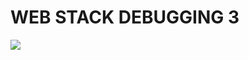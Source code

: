 # WEB STACK DEBUGGING 3
![](https://s3.amazonaws.com/intranet-projects-files/holbertonschool-sysadmin_devops/293/d42WuBh.png)
